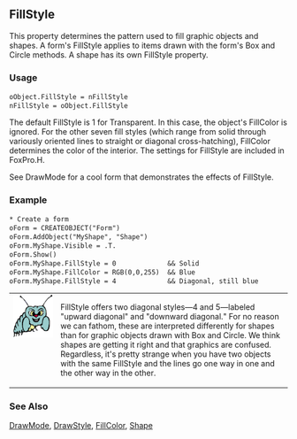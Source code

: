 ## FillStyle

This property determines the pattern used to fill graphic objects and shapes. A form's FillStyle applies to items drawn with the form's Box and Circle methods. A shape has its own FillStyle property.

### Usage

```foxpro
oObject.FillStyle = nFillStyle
nFillStyle = oObject.FillStyle
```

The default FillStyle is 1 for Transparent. In this case, the object's FillColor is ignored. For the other seven fill styles (which range from solid through variously oriented lines to straight or diagonal cross-hatching), FillColor determines the color of the interior. The settings for FillStyle are included in FoxPro.H.

See DrawMode for a cool form that demonstrates the effects of FillStyle.

### Example

```foxpro
* Create a form
oForm = CREATEOBJECT("Form")
oForm.AddObject("MyShape", "Shape")
oForm.MyShape.Visible = .T.
oForm.Show()
oForm.MyShape.FillStyle = 0             && Solid
oForm.MyShape.FillColor = RGB(0,0,255)  && Blue
oForm.MyShape.FillStyle = 4             && Diagonal, still blue
```
<table>
<tr>
  <td width="17%" valign="top">
<img width="95" height="78" src="bug.gif">
  </td>
  <td width=83%>
  <p>FillStyle offers two diagonal styles&mdash;4 and 5&mdash;labeled &quot;upward diagonal&quot; and &quot;downward diagonal.&quot; For no reason we can fathom, these are interpreted differently for shapes than for graphic objects drawn with Box and Circle. We think shapes are getting it right and that graphics are confused. Regardless, it's pretty strange when you have two objects with the same FillStyle and the lines go one way in one and the other way in the other.</p>
  </td>
 </tr>
</table>

### See Also

[DrawMode](s4g357.md), [DrawStyle](s4g357.md), [FillColor](s4g362.md), [Shape](s4g539.md)